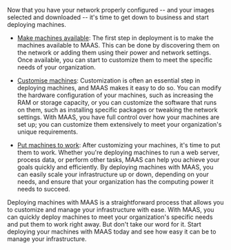 <!-- "How to manage machines" -->
Now that you have your network properly configured -- and your images selected and downloaded -- it's time to get down to business and start deploying machines.

- [Make machines available](/t/how-to-make-machines-available/5160): The first step in deployment is to make the machines available to MAAS. This can be done by discovering them on the network or adding them using their power and network settings. Once available, you can start to customize them to meet the specific needs of your organization.

- [Customise machines](/t/how-to-customise-machines/5108): Customization is often an essential step in deploying machines, and MAAS makes it easy to do so. You can modify the hardware configuration of your machines, such as increasing the RAM or storage capacity, or you can customize the software that runs on them, such as installing specific packages or tweaking the network settings. With MAAS, you have full control over how your machines are set up; you can customize them extensively to meet your organization's unique requirements.

- [Put machines to work](/t/how-to-put-machines-to-work/5112): After customizing your machines, it's time to put them to work. Whether you're deploying machines to run a web server, process data, or perform other tasks, MAAS can help you achieve your goals quickly and efficiently. By deploying machines with MAAS, you can easily scale your infrastructure up or down, depending on your needs, and ensure that your organization has the computing power it needs to succeed.

Deploying machines with MAAS is a straightforward process that allows you to customize and manage your infrastructure with ease. With MAAS, you can quickly deploy machines to meet your organization's specific needs and put them to work right away. But don't take our word for it. Start deploying your machines with MAAS today and see how easy it can be to manage your infrastructure.
